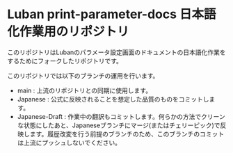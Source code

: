 # Luban print-parameter-docs 日本語化作業用のリポジトリ

このリポジトリはLubanのパラメータ設定画面のドキュメントの日本語化作業をするためにフォークしたリポジトリです。

このリポジトリでは以下のブランチの運用を行います。

* main : 上流のリポジトリとの同期に使用します。
* Japanese : 公式に反映されることを想定した品質のものをコミットします。
* Japanese-Draft : 作業中の翻訳もコミットします。何らかの方法でクリーンな状態にしたあと、Japaneseブランチにマージ(またはチェリーピック)で反映します。履歴改変を行う前提のブランチのため、このブランチのコミットは上流にプッシュしないでください。
